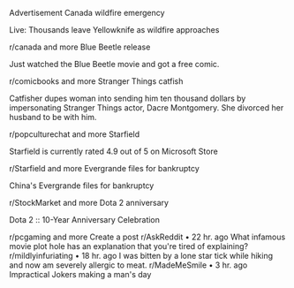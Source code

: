Advertisement
Canada wildfire emergency

Live: Thousands leave Yellowknife as wildfire approaches

r/canada
and more
Blue Beetle release

Just watched the Blue Beetle movie and got a free comic.

r/comicbooks
and more
Stranger Things catfish

Catfisher dupes woman into sending him ten thousand dollars by impersonating Stranger Things actor, Dacre Montgomery. She divorced her husband to be with him.

r/popculturechat
and more
Starfield

Starfield is currently rated 4.9 out of 5 on Microsoft Store

r/Starfield
and more
Evergrande files for bankruptcy

China's Evergrande files for bankruptcy

r/StockMarket
and more
Dota 2 anniversary

Dota 2 :: 10-Year Anniversary Celebration

r/pcgaming
and more
Create a post
r/AskReddit
•
22 hr. ago
What infamous movie plot hole has an explanation that you're tired of explaining?
r/mildlyinfuriating
•
18 hr. ago
I was bitten by a lone star tick while hiking and now am severely allergic to meat.
r/MadeMeSmile
•
3 hr. ago
Impractical Jokers making a man's day